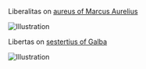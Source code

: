 

Liberalitas on [aureus of Marcus Aurelius](http://numismatics.org/ocre/id/ric.3.m_aur.15)

![Illustration](https://www.britishmuseum.org/collectionimages/AN00658/AN00658618_001_l.jpg)


Libertas on [sestertius of Galba](http://numismatics.org/ocre/id/ric.1(2).gal.437)


![Illustration](https://www.britishmuseum.org/collectionimages/AN00637/AN00637499_001_l.jpg)

